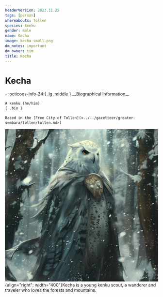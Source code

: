 ```yaml
---
headerVersion: 2023.11.25
tags: [person]
whereabouts: Tollen
species: kenku
gender: male
name: Kecha
image: kecha-small.png
dm_notes: important
dm_owner: tim
title: Kecha
---
```

# Kecha
<div class="grid cards ext-narrow-margin ext-one-column" markdown>
- :octicons-info-24:{ .lg .middle } __Biographical Information__

    A kenku (he/him)  
    { .bio }

    Based in the [Free City of Tollen](<../../gazetteer/greater-sembara/tollen/tollen.md>)
</div>


![Kecha Portrait Final](../../assets/kecha-portrait-final.png){align="right"; width="400"}Kecha is a young kenku scout, a wanderer and traveler who loves the forests and mountains.  


